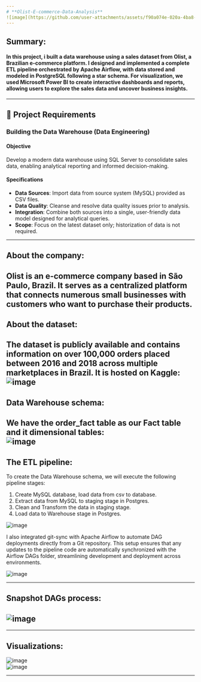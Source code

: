 ```yaml
---
# **Olist-E-commerce-Data-Analysis**
![image](https://github.com/user-attachments/assets/f90a074e-020a-4ba8-baa4-e24f104abf35)
---
```

## **Summary**:

#### In this project, i built a data warehouse using a sales dataset from Olist, a Brazilian e-commerce platform. I designed and implemented a complete ETL pipeline orchestrated by Apache Airflow, with data stored and modeled in PostgreSQL following a star schema. For visualization, we used Microsoft Power BI to create interactive dashboards and reports, allowing users to explore the sales data and uncover business insights.  
---
## 🚀 Project Requirements

### Building the Data Warehouse (Data Engineering)

#### Objective
Develop a modern data warehouse using SQL Server to consolidate sales data, enabling analytical reporting and informed decision-making.

#### Specifications
- **Data Sources**: Import data from source system (MySQL) provided as CSV files.
- **Data Quality**: Cleanse and resolve data quality issues prior to analysis.
- **Integration**: Combine both sources into a single, user-friendly data model designed for analytical queries.
- **Scope**: Focus on the latest dataset only; historization of data is not required.

---
## **About the company**:
Olist is an e-commerce company based in São Paulo, Brazil. It serves as a centralized platform that connects numerous small businesses with customers who want to purchase their products.  
---

## **About the dataset**:  
The dataset is publicly available and contains information on over 100,000 orders placed between 2016 and 2018 across multiple marketplaces in Brazil. It is hosted on Kaggle: [](https://www.kaggle.com/datasets/olistbr/brazilian-ecommerce)  
![image](https://github.com/user-attachments/assets/f72cd1a5-7044-4f28-93a2-070390c4e8e7)
---

## **Data Warehouse schema:**  
We have the order_fact table as our Fact table and it dimensional tables:  
![image](https://github.com/user-attachments/assets/fed0756b-8c94-4de2-961e-b057e4bd2c67)  
---
## **The ETL pipeline**:  
To create the Data Warehouse schema, we will execute the following pipeline stages:  
 1. Create MySQL database, load data from csv to database.   
 2. Extract data from MySQL to staging stage in Postgres.  
 3. Clean and Transform the data in staging stage.  
 4. Load data to Warehouse stage in Postgres.

![image](https://github.com/user-attachments/assets/54ddca2e-1d2f-49ae-968d-13a939c28fe4)  

I also integrated git-sync with Apache Airflow to automate DAG deployments directly from a Git repository. This setup ensures that any updates to the pipeline code are automatically synchronized with the Airflow DAGs folder, streamlining development and deployment across environments.  

![image](https://github.com/user-attachments/assets/d07bf9ee-34c0-4621-9cc9-032811e622a3)

---
## **Snapshot DAGs process**:  
![image](https://github.com/user-attachments/assets/146f639c-e331-4aa0-8673-60fffc7584fb)
---


---  
## **Visualizations**:
![image](https://github.com/user-attachments/assets/bc8078b3-9f92-4ab8-b6f2-b140169dfd54)  
![image](https://github.com/user-attachments/assets/ad46ed3d-cc50-4d95-8084-af6017ec9461)

---  
   









